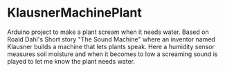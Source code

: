 # KlausnerMachinePlant

Arduino project to make a plant scream when it needs water. Based on Roald Dahl's Short story "The Sound Machine" where an inventor named Klausner builds a machine that lets plants speak. Here a humidity sensor measures soil moisture and when it becomes to low a screaming sound is played to let me know the plant needs water.

